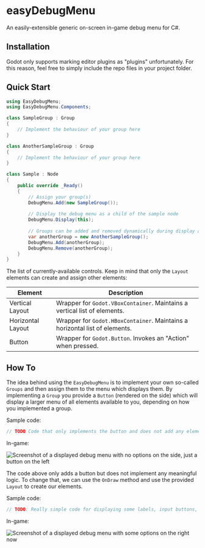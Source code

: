 # easyDebugMenu

An easily-extensible generic on-screen in-game debug menu for C#.

## Installation

Godot only supports marking editor plugins as "plugins" unfortunately. For this reason, feel free to simply include the repo files in your project folder.

## Quick Start

```csharp
using EasyDebugMenu;
using EasyDebugMenu.Components;

class SampleGroup : Group
{
    // Implement the behaviour of your group here
}

class AnotherSampleGroup : Group
{
    // Implement the behaviour of your group here
}

class Sample : Node
{
    public override _Ready()
    {
        // Assign your group(s)
        DebugMenu.Add(new SampleGroup());
        
        // Display the debug menu as a child of the sample node
        DebugMenu.Display(this);
        
        // Groups can be added and removed dynamically during display as well
        var anotherGroup = new AnotherSampleGroup();
        DebugMenu.Add(anotherGroup);
        DebugMenu.Remove(anotherGroup);
    }
}
```

The list of currently-available controls. Keep in mind that only the `Layout` elements can create and assign other elements:

| Element           | Description                                                                 |
|-------------------|-----------------------------------------------------------------------------|
| Vertical Layout   | Wrapper for `Godot.VBoxContainer`. Maintains a vertical list of elements.   |
| Horizontal Layout | Wrapper for `Godot.HBoxContainer`. Maintains a horizontal list of elements. |
| Button            | Wrapper for `Godot.Button`. Invokes an "Action" when pressed.               |

## How To

The idea behind using the `EasyDebugMenu` is to implement your own so-called `Groups` and then assign them to the menu which displays them. By implementing a `Group` you provide a `Button` (rendered on the side) which will display a larger menu of all elements available to you, depending on how you implemented a group.

Sample code:

```csharp
// TODO Code that only implements the button and does not add any elements
```

In-game:

<!--TODO-->
![Screenshot of a displayed debug menu with no options on the side, just a button on the left]()

The code above only adds a button but does not implement any meaningful logic. To change that, we can use the `OnDraw` method and use the provided `Layout` to create our elements.

Sample code:

```csharp
// TODO: Really simple code for displaying some labels, input buttons, whatever
```

In-game:

<!--TODO-->
![Screenshot of a displayed debug menu with some options on the right now]()
